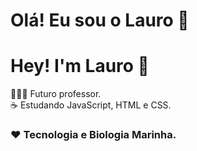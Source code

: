 
# Olá! Eu sou o Lauro 🐬
# Hey! I'm Lauro 🐬

👨🏻‍🏫 Futuro professor.
</br>
☕ Estudando JavaScript, HTML e CSS.
</br>
### ❤️ Tecnologia e Biologia Marinha.
